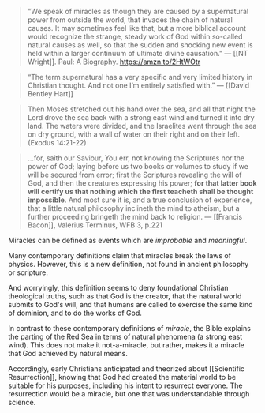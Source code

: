 
> "We speak of miracles as though they are caused by a supernatural power from outside the world, that invades the chain of natural causes. It may sometimes feel like that, but a more biblical account would recognize the strange, steady work of God within so-called natural causes as well, so that the sudden and shocking new event is held within a larger continuum of ultimate divine causation."
> — [[NT Wright]]. Paul: A Biography. <https://amzn.to/2HtWOtr>

> “The term supernatural has a very specific and very limited history in Christian thought. And not one I’m entirely satisfied with.”
> — [[David Bentley Hart]]

> Then Moses stretched out his hand over the sea, and all that night the Lord drove the sea back with a strong east wind and turned it into dry land. The waters were divided, and the Israelites went through the sea on dry ground, with a wall of water on their right and on their left. (Exodus 14:21-22)

> ...for, saith our Saviour, You err, not knowing the Scriptures nor the power of God; laying before us two books or volumes to study if we will be secured from error; first the Scriptures revealing the will of God, and then the creatures expressing his power; **for that latter book will certify us that nothing which the first teacheth shall be thought impossible**. And most sure it is, and a true conclusion of experience, that a little natural philosophy inclineth the mind to atheism, but a further proceeding bringeth the mind back to religion.
> — [[Francis Bacon]], Valerius Terminus, WFB 3, p.221

Miracles can be defined as events which are *improbable* and *meaningful*. 

Many contemporary definitions claim that miracles break the laws of physics. However, this is a new definition, not found in ancient philosophy or scripture.

And worryingly, this definition seems to deny foundational Christian theological truths, such as that God is the creator, that the natural world submits to God's will, and that humans are called to exercise the same kind of dominion, and to do the works of God.

In contrast to these contemporary definitions of *miracle*, the Bible explains the parting of the Red Sea in terms of natural phenomena (a strong east wind). This does not make it not-a-miracle, but rather, makes it a miracle that God achieved by natural means. 

Accordingly, early Christians anticipated and theorized about [[Scientific Resurrection]], knowing that God had created the material world to be suitable for his purposes, including his intent to resurrect everyone. The resurrection would be a miracle, but one that was understandable through science.